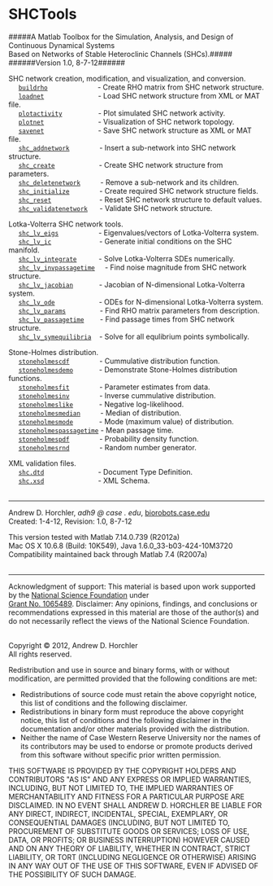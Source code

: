 SHCTools
========
#####A Matlab Toolbox for the Simulation, Analysis, and Design of Continuous Dynamical Systems Based&nbsp;on&nbsp;Networks&nbsp;of&nbsp;Stable&nbsp;Heteroclinic&nbsp;Channels&nbsp;(SHCs).#####
######Version 1.0, 8-7-12######
&nbsp;  

SHC network creation, modification, and visualization, and conversion.  
&nbsp;&nbsp;&nbsp;&nbsp;&nbsp;[```buildrho```](https://github.com/horchler/SHCTools/blob/master/SHCTools/buildrho.m)&nbsp;&nbsp;&nbsp;&nbsp;&nbsp;&nbsp;&nbsp;&nbsp;&nbsp;&nbsp;&nbsp;&nbsp;&nbsp;&nbsp;&nbsp;&nbsp;&nbsp;&nbsp;&nbsp;&nbsp;&nbsp;&nbsp;&nbsp;&nbsp;&nbsp;- Create RHO matrix from SHC network structure.  
&nbsp;&nbsp;&nbsp;&nbsp;&nbsp;[```loadnet```](https://github.com/horchler/SHCTools/blob/master/SHCTools/loadnet.m)&nbsp;&nbsp;&nbsp;&nbsp;&nbsp;&nbsp;&nbsp;&nbsp;&nbsp;&nbsp;&nbsp;&nbsp;&nbsp;&nbsp;&nbsp;&nbsp;&nbsp;&nbsp;&nbsp;&nbsp;&nbsp;&nbsp;&nbsp;&nbsp;&nbsp;&nbsp;&nbsp;- Load SHC network structure from XML or MAT file.  
&nbsp;&nbsp;&nbsp;&nbsp;&nbsp;[```plotactivity```](https://github.com/horchler/SHCTools/blob/master/SHCTools/plotactivity.m)&nbsp;&nbsp;&nbsp;&nbsp;&nbsp;&nbsp;&nbsp;&nbsp;&nbsp;&nbsp;&nbsp;&nbsp;&nbsp;&nbsp;&nbsp;&nbsp;&nbsp;&nbsp;- Plot simulated SHC network activity.  
&nbsp;&nbsp;&nbsp;&nbsp;&nbsp;[```plotnet```](https://github.com/horchler/SHCTools/blob/master/SHCTools/plotnet.m)&nbsp;&nbsp;&nbsp;&nbsp;&nbsp;&nbsp;&nbsp;&nbsp;&nbsp;&nbsp;&nbsp;&nbsp;&nbsp;&nbsp;&nbsp;&nbsp;&nbsp;&nbsp;&nbsp;&nbsp;&nbsp;&nbsp;&nbsp;&nbsp;&nbsp;&nbsp;&nbsp;- Visualization of SHC network topology.  
&nbsp;&nbsp;&nbsp;&nbsp;&nbsp;[```savenet```](https://github.com/horchler/SHCTools/blob/master/SHCTools/savenet.m)&nbsp;&nbsp;&nbsp;&nbsp;&nbsp;&nbsp;&nbsp;&nbsp;&nbsp;&nbsp;&nbsp;&nbsp;&nbsp;&nbsp;&nbsp;&nbsp;&nbsp;&nbsp;&nbsp;&nbsp;&nbsp;&nbsp;&nbsp;&nbsp;&nbsp;&nbsp;&nbsp;- Save SHC network structure as XML or MAT file.  
&nbsp;&nbsp;&nbsp;&nbsp;&nbsp;[```shc_addnetwork```](https://github.com/horchler/SHCTools/blob/master/SHCTools/shc_addnetwork.m)&nbsp;&nbsp;&nbsp;&nbsp;&nbsp;&nbsp;&nbsp;&nbsp;&nbsp;&nbsp;&nbsp;&nbsp;&nbsp;&nbsp;&nbsp;- Insert a sub-network into SHC network structure.  
&nbsp;&nbsp;&nbsp;&nbsp;&nbsp;[```shc_create```](https://github.com/horchler/SHCTools/blob/master/SHCTools/shc_create.m)&nbsp;&nbsp;&nbsp;&nbsp;&nbsp;&nbsp;&nbsp;&nbsp;&nbsp;&nbsp;&nbsp;&nbsp;&nbsp;&nbsp;&nbsp;&nbsp;&nbsp;&nbsp;&nbsp;&nbsp;&nbsp;&nbsp;- Create SHC network structure from parameters.  
&nbsp;&nbsp;&nbsp;&nbsp;&nbsp;[```shc_deletenetwork```](https://github.com/horchler/SHCTools/blob/master/SHCTools/shc_deletenetwork.m)&nbsp;&nbsp;&nbsp;&nbsp;&nbsp;&nbsp;&nbsp;&nbsp;&nbsp;&nbsp;- Remove a sub-network and its children.  
&nbsp;&nbsp;&nbsp;&nbsp;&nbsp;[```shc_initialize```](https://github.com/horchler/SHCTools/blob/master/SHCTools/shc_initialize.m)&nbsp;&nbsp;&nbsp;&nbsp;&nbsp;&nbsp;&nbsp;&nbsp;&nbsp;&nbsp;&nbsp;&nbsp;&nbsp;&nbsp;&nbsp;- Create required SHC network structure fields.  
&nbsp;&nbsp;&nbsp;&nbsp;&nbsp;[```shc_reset```](https://github.com/horchler/SHCTools/blob/master/SHCTools/shc_reset.m)&nbsp;&nbsp;&nbsp;&nbsp;&nbsp;&nbsp;&nbsp;&nbsp;&nbsp;&nbsp;&nbsp;&nbsp;&nbsp;&nbsp;&nbsp;&nbsp;&nbsp;&nbsp;&nbsp;&nbsp;&nbsp;&nbsp;&nbsp;&nbsp;- Reset SHC network structure to default values.  
&nbsp;&nbsp;&nbsp;&nbsp;&nbsp;[```shc_validatenetwork```](https://github.com/horchler/SHCTools/blob/master/SHCTools/shc_validatenetwork.m)&nbsp;&nbsp;&nbsp;&nbsp;&nbsp;&nbsp;- Validate SHC network structure.

Lotka-Volterra SHC network tools.  
&nbsp;&nbsp;&nbsp;&nbsp;&nbsp;[```shc_lv_eigs```](https://github.com/horchler/SHCTools/blob/master/SHCTools/shc_lv_eigs.m)&nbsp;&nbsp;&nbsp;&nbsp;&nbsp;&nbsp;&nbsp;&nbsp;&nbsp;&nbsp;&nbsp;&nbsp;&nbsp;&nbsp;&nbsp;&nbsp;&nbsp;&nbsp;&nbsp;&nbsp;- Eigenvalues/vectors of Lotka-Volterra system.  
&nbsp;&nbsp;&nbsp;&nbsp;&nbsp;[```shc_lv_ic```](https://github.com/horchler/SHCTools/blob/master/SHCTools/shc_lv_ic.m)&nbsp;&nbsp;&nbsp;&nbsp;&nbsp;&nbsp;&nbsp;&nbsp;&nbsp;&nbsp;&nbsp;&nbsp;&nbsp;&nbsp;&nbsp;&nbsp;&nbsp;&nbsp;&nbsp;&nbsp;&nbsp;&nbsp;&nbsp;&nbsp;- Generate initial conditions on the SHC manifold.  
&nbsp;&nbsp;&nbsp;&nbsp;&nbsp;[```shc_lv_integrate```](https://github.com/horchler/SHCTools/blob/master/SHCTools/shc_lv_integrate.m)&nbsp;&nbsp;&nbsp;&nbsp;&nbsp;&nbsp;&nbsp;&nbsp;&nbsp;&nbsp;&nbsp;- Solve Lotka-Volterra SDEs numerically.  
&nbsp;&nbsp;&nbsp;&nbsp;&nbsp;[```shc_lv_invpassagetime```](https://github.com/horchler/SHCTools/blob/master/SHCTools/shc_lv_invpassagetime.m)&nbsp;&nbsp;&nbsp;&nbsp;&nbsp;- Find noise magnitude from SHC network structure.  
&nbsp;&nbsp;&nbsp;&nbsp;&nbsp;[```shc_lv_jacobian```](https://github.com/horchler/SHCTools/blob/master/SHCTools/shc_lv_jacobian.m)&nbsp;&nbsp;&nbsp;&nbsp;&nbsp;&nbsp;&nbsp;&nbsp;&nbsp;&nbsp;&nbsp;&nbsp;&nbsp;- Jacobian of N-dimensional Lotka-Volterra system.  
&nbsp;&nbsp;&nbsp;&nbsp;&nbsp;[```shc_lv_ode```](https://github.com/horchler/SHCTools/blob/master/SHCTools/shc_lv_ode.m)&nbsp;&nbsp;&nbsp;&nbsp;&nbsp;&nbsp;&nbsp;&nbsp;&nbsp;&nbsp;&nbsp;&nbsp;&nbsp;&nbsp;&nbsp;&nbsp;&nbsp;&nbsp;&nbsp;&nbsp;&nbsp;&nbsp;- ODEs for N-dimensional Lotka-Volterra system.  
&nbsp;&nbsp;&nbsp;&nbsp;&nbsp;[```shc_lv_params```](https://github.com/horchler/SHCTools/blob/master/SHCTools/shc_lv_params.m)&nbsp;&nbsp;&nbsp;&nbsp;&nbsp;&nbsp;&nbsp;&nbsp;&nbsp;&nbsp;&nbsp;&nbsp;&nbsp;&nbsp;&nbsp;&nbsp;&nbsp;- Find RHO matrix parameters from description.  
&nbsp;&nbsp;&nbsp;&nbsp;&nbsp;[```shc_lv_passagetime```](https://github.com/horchler/SHCTools/blob/master/SHCTools/shc_lv_passagetime.m)&nbsp;&nbsp;&nbsp;&nbsp;&nbsp;&nbsp;&nbsp;&nbsp;- Find passage times from SHC network structure.  
&nbsp;&nbsp;&nbsp;&nbsp;&nbsp;[```shc_lv_symequilibria```](https://github.com/horchler/SHCTools/blob/master/SHCTools/shc_lv_symequilibria.m)&nbsp;&nbsp;&nbsp;&nbsp;- Solve for all equlibrium points symbolically.

Stone-Holmes distribution.  
&nbsp;&nbsp;&nbsp;&nbsp;&nbsp;[```stoneholmescdf```](https://github.com/horchler/SHCTools/blob/master/SHCTools/stoneholmes/stoneholmescdf.m)&nbsp;&nbsp;&nbsp;&nbsp;&nbsp;&nbsp;&nbsp;&nbsp;&nbsp;&nbsp;&nbsp;&nbsp;&nbsp;&nbsp;&nbsp;- Cummulative distribution function.  
&nbsp;&nbsp;&nbsp;&nbsp;&nbsp;[```stoneholmesdemo```](https://github.com/horchler/SHCTools/blob/master/SHCTools/stoneholmes/stoneholmesdemo.m)&nbsp;&nbsp;&nbsp;&nbsp;&nbsp;&nbsp;&nbsp;&nbsp;&nbsp;&nbsp;&nbsp;&nbsp;&nbsp;- Demonstrate Stone-Holmes distribution functions.  
&nbsp;&nbsp;&nbsp;&nbsp;&nbsp;[```stoneholmesfit```](https://github.com/horchler/SHCTools/blob/master/SHCTools/stoneholmes/stoneholmesfit.m)&nbsp;&nbsp;&nbsp;&nbsp;&nbsp;&nbsp;&nbsp;&nbsp;&nbsp;&nbsp;&nbsp;&nbsp;&nbsp;&nbsp;&nbsp;- Parameter estimates from data.  
&nbsp;&nbsp;&nbsp;&nbsp;&nbsp;[```stoneholmesinv```](https://github.com/horchler/SHCTools/blob/master/SHCTools/stoneholmes/stoneholmesinv.m)&nbsp;&nbsp;&nbsp;&nbsp;&nbsp;&nbsp;&nbsp;&nbsp;&nbsp;&nbsp;&nbsp;&nbsp;&nbsp;&nbsp;&nbsp;- Inverse cummulative distribution.  
&nbsp;&nbsp;&nbsp;&nbsp;&nbsp;[```stoneholmeslike```](https://github.com/horchler/SHCTools/blob/master/SHCTools/stoneholmes/stoneholmeslike.m)&nbsp;&nbsp;&nbsp;&nbsp;&nbsp;&nbsp;&nbsp;&nbsp;&nbsp;&nbsp;&nbsp;&nbsp;&nbsp;- Negative log-likelihood.  
&nbsp;&nbsp;&nbsp;&nbsp;&nbsp;[```stoneholmesmedian```](https://github.com/horchler/SHCTools/blob/master/SHCTools/stoneholmes/stoneholmesmedian.m)&nbsp;&nbsp;&nbsp;&nbsp;&nbsp;&nbsp;&nbsp;&nbsp;&nbsp;&nbsp;- Median of distribution.   
&nbsp;&nbsp;&nbsp;&nbsp;&nbsp;[```stoneholmesmode```](https://github.com/horchler/SHCTools/blob/master/SHCTools/stoneholmes/stoneholmesmode.m)&nbsp;&nbsp;&nbsp;&nbsp;&nbsp;&nbsp;&nbsp;&nbsp;&nbsp;&nbsp;&nbsp;&nbsp;&nbsp;- Mode (maximum value) of distribution.  
&nbsp;&nbsp;&nbsp;&nbsp;&nbsp;[```stoneholmespassagetime```](https://github.com/horchler/SHCTools/blob/master/SHCTools/stoneholmes/stoneholmespassagetime.m)&nbsp;- Mean passage time.  
&nbsp;&nbsp;&nbsp;&nbsp;&nbsp;[```stoneholmespdf```](https://github.com/horchler/SHCTools/blob/master/SHCTools/stoneholmes/stoneholmespdf.m)&nbsp;&nbsp;&nbsp;&nbsp;&nbsp;&nbsp;&nbsp;&nbsp;&nbsp;&nbsp;&nbsp;&nbsp;&nbsp;&nbsp;&nbsp;- Probability density function.  
&nbsp;&nbsp;&nbsp;&nbsp;&nbsp;[```stoneholmesrnd```](https://github.com/horchler/SHCTools/blob/master/SHCTools/stoneholmes/stoneholmesrnd.m)&nbsp;&nbsp;&nbsp;&nbsp;&nbsp;&nbsp;&nbsp;&nbsp;&nbsp;&nbsp;&nbsp;&nbsp;&nbsp;&nbsp;&nbsp;- Random number generator.

XML validation files.  
&nbsp;&nbsp;&nbsp;&nbsp;&nbsp;[```shc.dtd```](https://github.com/horchler/SHCTools/blob/master/SHCTools/xml/shc.dtd)&nbsp;&nbsp;&nbsp;&nbsp;&nbsp;&nbsp;&nbsp;&nbsp;&nbsp;&nbsp;&nbsp;&nbsp;&nbsp;&nbsp;&nbsp;&nbsp;&nbsp;&nbsp;&nbsp;&nbsp;&nbsp;&nbsp;&nbsp;&nbsp;&nbsp;&nbsp;&nbsp;- Document Type Definition.  
&nbsp;&nbsp;&nbsp;&nbsp;&nbsp;[```shc.xsd```](https://github.com/horchler/SHCTools/blob/master/SHCTools/xml/shc.xsd)&nbsp;&nbsp;&nbsp;&nbsp;&nbsp;&nbsp;&nbsp;&nbsp;&nbsp;&nbsp;&nbsp;&nbsp;&nbsp;&nbsp;&nbsp;&nbsp;&nbsp;&nbsp;&nbsp;&nbsp;&nbsp;&nbsp;&nbsp;&nbsp;&nbsp;&nbsp;&nbsp;- XML Schema.  
&nbsp;  

--------

Andrew D. Horchler, *adh9 @ case . edu*, [biorobots.case.edu](http://biorobots.case.edu/)  
Created: 1-4-12, Revision: 1.0, 8-7-12  

This version tested with Matlab 7.14.0.739 (R2012a)  
Mac OS X 10.6.8 (Build: 10K549), Java 1.6.0_33-b03-424-10M3720  
Compatibility maintained back through Matlab 7.4 (R2007a)  
&nbsp;  

--------

Acknowledgment of support: This material is based upon work supported by the [National Science Foundation](http://www.nsf.gov/) under  
[Grant No.&nbsp;1065489](http://www.nsf.gov/awardsearch/showAward.do?AwardNumber=1065489). Disclaimer: Any opinions, findings, and conclusions or recommendations expressed in this material are those of the author(s) and do not necessarily reflect the views of the National Science Foundation.  
&nbsp;  

Copyright &copy; 2012, Andrew D. Horchler  
All rights reserved.  

Redistribution and use in source and binary forms, with or without modification, are permitted provided that the following conditions are met:
 * Redistributions of source code must retain the above copyright notice, this list of conditions and the following disclaimer.
 * Redistributions in binary form must reproduce the above copyright notice, this list of conditions and the following disclaimer in the documentation and/or other materials provided with the distribution.
 * Neither the name of Case Western Reserve University nor the names of its contributors may be used to endorse or promote products derived from this software without specific prior written permission.

THIS SOFTWARE IS PROVIDED BY THE COPYRIGHT HOLDERS AND CONTRIBUTORS "AS IS" AND ANY EXPRESS OR IMPLIED WARRANTIES, INCLUDING, BUT NOT LIMITED TO, THE IMPLIED WARRANTIES OF MERCHANTABILITY AND FITNESS FOR A PARTICULAR PURPOSE ARE DISCLAIMED. IN NO EVENT SHALL ANDREW D. HORCHLER BE LIABLE FOR ANY DIRECT, INDIRECT, INCIDENTAL, SPECIAL, EXEMPLARY, OR CONSEQUENTIAL DAMAGES (INCLUDING, BUT NOT LIMITED TO, PROCUREMENT OF SUBSTITUTE GOODS OR SERVICES; LOSS OF USE, DATA, OR PROFITS; OR BUSINESS INTERRUPTION) HOWEVER CAUSED AND ON ANY THEORY OF LIABILITY, WHETHER IN CONTRACT, STRICT LIABILITY, OR TORT (INCLUDING NEGLIGENCE OR OTHERWISE) ARISING IN ANY WAY OUT OF THE USE OF THIS SOFTWARE, EVEN IF ADVISED OF THE POSSIBILITY OF SUCH DAMAGE.